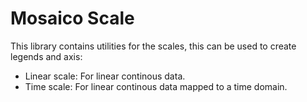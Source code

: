 # Mosaico Scale

This library contains utilities for the scales, this can be used to create
legends and axis:

- Linear scale: For linear continous data.
- Time scale: For linear continous data mapped to a time domain.
